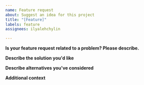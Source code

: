 ```yaml
---
name: Feature request
about: Suggest an idea for this project
title: "[Feature]"
labels: feature
assignees: ilyalehchylin

---
```


**Is your feature request related to a problem? Please describe.**


**Describe the solution you'd like**


**Describe alternatives you've considered**


**Additional context**
